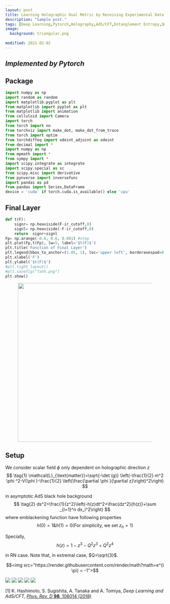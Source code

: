 ```yaml
---
layout: post
title: Learning Holographic Dual Metric by Receiving Experimental Data
description: "Sample post."
tags: [Deep Learning,Pytorch,Holography,AdS/CFT,Entanglement Entropy,Quantum Information]
image:
  background: triangular.png
  
modified: 2021-02-02
---
```


## ***Implemented by Pytorch***

## Package
```python
import numpy as np
import random as random
import matplotlib.pyplot as plt
from matplotlib import pyplot as plt
from matplotlib import animation
from celluloid import Camera
import torch
from torch import nn
from torchviz import make_dot, make_dot_from_trace
from torch import optim
from torchdiffeq import odeint_adjoint as odeint
from decimal import *
import numpy as np
from mpmath import *
from sympy import *
import scipy.integrate as integrate
import scipy.special as sc
from scipy.misc import derivative
from pynverse import inversefunc
import pandas as pd
from pandas import Series,DataFrame
device = 'cuda' if torch.cuda.is_available() else 'cpu'
```
## Final Layer

```python
def t(F):
    signr= np.heaviside(F-ir_cutoff,0)
    signl= np.heaviside(-F-ir_cutoff,0)
    return  signr+signl
Fp= np.arange(-0.6, 0.6, 0.001) #step
plt.plot(Fp,t(Fp), lw=5, label='$t(F)$')
plt.title('Function of Final Layer')
plt.legend(bbox_to_anchor=(1.05, 1), loc='upper left', borderaxespad=0.)
plt.xlabel('F')
plt.ylabel('$t(F)$')
#plt.tight_layout()
#plt.savefig("Tanh.png")
plt.show()
```
<figure>
<a href="https://live.staticflickr.com/65535/51221043969_643c40812e.jpg"><img src="https://live.staticflickr.com/65535/51221043969_643c40812e.jpg" alt="" width="500"></a>
</figure>

## Setup
We consider scalar field $\phi$ only dependent on holographic direction $z$
$$ \tag{1}
\mathcal{L}_{\text{matter}}=\sqrt{-\det (g)} \left(-\frac{1}{2} m^2 \phi ^2-V(\phi )-\frac{1}{2} \left(\frac{\partial \phi }{\partial z}\right)^2\right)
$$

in asymptotic AdS black hole background
$$ \tag{2}
ds^2=\frac{1}{z^2}\left(-h(z)dt^2+\frac{dz^2}{h(z)}+\sum _{i=1}^n dx_i^2\right)
$$
where emblackening function have following properties
$$ \tag{3}
h(0)=1 \&   h(1)=0 \left(\text{For simplicity, we set } z_h=1\right)
$$

Specially, 
$$\tag{4}
h(z)=1-z^3-Q^2 z^3+Q^2 z^4
$$

in RN case. Note that, in extremal case, $Q=\sqrt{3}$. 

```math
<img src="https://render.githubusercontent.com/render/math?math=e^{i \pi} = -1">
```
<img src="https://render.githubusercontent.com/render/math?math=Q=\sqrt{3}">
<img src="https://render.githubusercontent.com/render/math?math=e^{i \pi} = -1">

<img src="https://render.githubusercontent.com/render/math?math=\begin{equation}\displaystyle\sum_{n=0}^\infty\frac{1}{2^n}\end{equation}">
<img src="https://render.githubusercontent.com/render/math?math=\begin{equation}\label{A1}\sum_{n=0}^\infty\frac{1}{2^n}\end{equation}">

<img src="https://render.githubusercontent.com/render/math?math=$$\sum_{n=0}^\infty\frac{1}{2^n}$$">

[1] K. Hashimoto, S. Sugishita, A. Tanaka and A. Tomiya, *Deep Learning and AdS/CFT,* [*Phys. Rev. D* **98**, 106014 (2018)](https://journals.aps.org/prd/abstract/10.1103/PhysRevD.98.046019)
